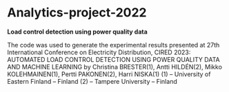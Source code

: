 # Analytics-project-2022
<b>Load control detection using power quality data</b>

The code was used to generate the experimental results presented at 27th International Conference on Electricity Distribution, CIRED 2023: 
AUTOMATED LOAD CONTROL DETECTION USING POWER QUALITY DATA AND MACHINE LEARNING
by Christina BRESTER(1), Antti HILDÉN(2), Mikko KOLEHMAINEN(1), Pertti PAKONEN(2), Harri NISKA(1)
(1) – University of Eastern Finland – Finland
(2) – Tampere University – Finland
